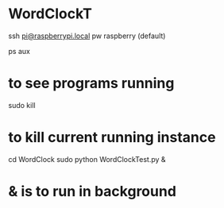 # WordClockT

ssh pi@raspberrypi.local
pw raspberry (default)

ps aux
# to see programs running
sudo kill <PID>
# to kill current running instance

cd WordClock
sudo python WordClockTest.py &
# & is to run in background
